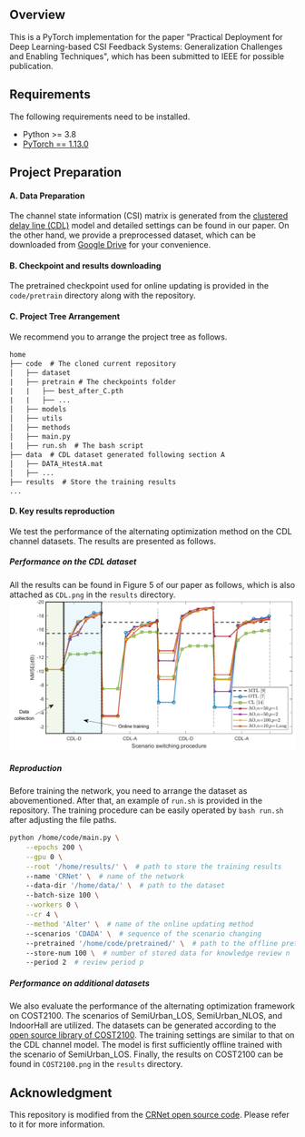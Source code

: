 ## Overview
This is a PyTorch implementation for the paper "Practical Deployment for Deep Learning-based CSI Feedback Systems: Generalization Challenges and Enabling Techniques", which has been submitted to IEEE for possible publication.

## Requirements

The following requirements need to be installed.
- Python >= 3.8
- [PyTorch == 1.13.0](https://pytorch.org/get-started/previous-versions/#v1130)

## Project Preparation

#### A. Data Preparation

The channel state information (CSI) matrix is generated from the [clustered delay line (CDL)](https://portal.3gpp.org/desktopmodules/Specifications/SpecificationDetails.aspx?specificationId=3173) model and detailed settings can be found in our paper. On the other hand, we provide a preprocessed dataset, which can be downloaded from [Google Drive](https://drive.google.com/drive/folders/1l0kJjXztHF03ojJFH4EFoo3YaXw81Jn_?usp=sharing) for your convenience.


#### B. Checkpoint and results downloading
The pretrained checkpoint used for online updating is provided in the `code/pretrain` directory along with the repository.

#### C. Project Tree Arrangement

We recommend you to arrange the project tree as follows.

```
home
├── code  # The cloned current repository
│   ├── dataset
|   ├── pretrain # The checkpoints folder
|   |   ├── best_after_C.pth
|   |   ├── ...
│   ├── models
│   ├── utils
│   ├── methods
│   ├── main.py
|   ├── run.sh  # The bash script
├── data  # CDL dataset generated following section A
│   ├── DATA_HtestA.mat
│   ├── ...
├── results  # Store the training results
...
```
#### D. Key results reproduction

We test the performance of the alternating optimization method on the CDL channel datasets. The results are presented as follows. 
##### Performance on the CDL dataset
All the results can be found in Figure 5 of our paper as follows, which is also attached as `CDL.png` in the `results` directory.
![image](https://github.com/zhang-xd18/AlterOpt/blob/main/results/CDL.png)

##### Reproduction
Before training the network, you need to arrange the dataset as abovementioned. After that, an example of `run.sh` is provided in the repository. The training procedure can be easily operated by `bash run.sh` after adjusting the file paths.

``` bash
python /home/code/main.py \
    --epochs 200 \
    --gpu 0 \
    --root '/home/results/' \  # path to store the training results
    --name 'CRNet' \  # name of the network
    --data-dir '/home/data/' \  # path to the dataset 
    --batch-size 100 \
    --workers 0 \
    --cr 4 \
    --method 'Alter' \  # name of the online updating method
    --scenarios 'CDADA' \  # sequence of the scenario changing
    --pretrained '/home/code/pretrained/' \  # path to the offline pretrained checkpoints
    --store-num 100 \  # number of stored data for knowledge review n
    --period 2  # review period p
```
##### Performance on additional datasets
We also evaluate the performance of the alternating optimization framework on COST2100. The scenarios of SemiUrban_LOS, SemiUrban_NLOS, and IndoorHall are utilized. The datasets can be generated according to the [open source library of COST2100](https://github.com/cost2100/cost2100). The training settings are similar to that on the CDL channel model. The model is first sufficiently offline trained with the scenario of SemiUrban_LOS. Finally, the results on COST2100 can be found in `COST2100.png` in the `results` directory.

## Acknowledgment

This repository is modified from the [CRNet open source code](https://github.com/Kylin9511/CRNet). Please refer to it for more information.

